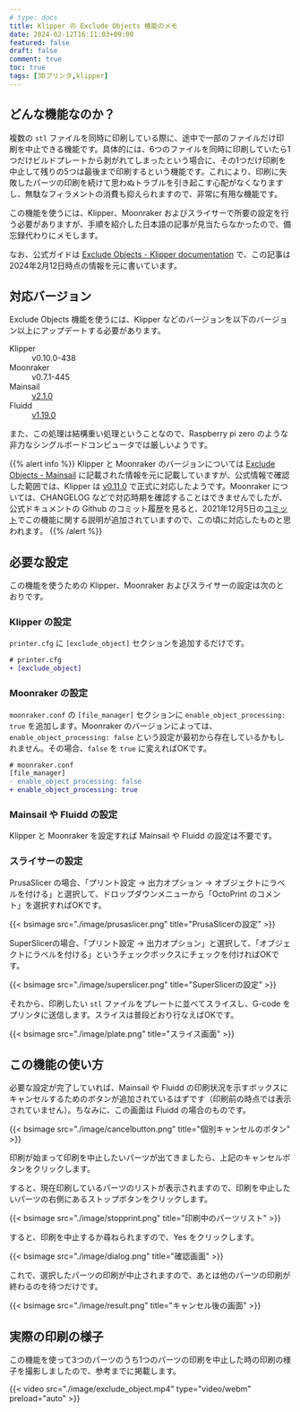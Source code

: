 ```yaml
---
# type: docs 
title: Klipper の Exclude Objects 機能のメモ
date: 2024-02-12T16:11:03+09:00
featured: false
draft: false
comment: true
toc: true
tags: [3Dプリンタ,klipper]
---
```


## どんな機能なのか？

複数の `stl` ファイルを同時に印刷している際に、途中で一部のファイルだけ印刷を中止できる機能です。具体的には、6つのファイルを同時に印刷していたら1つだけビルドプレートから剥がれてしまったという場合に、その1つだけ印刷を中止して残りの5つは最後まで印刷するという機能です。これにより、印刷に失敗したパーツの印刷を続けて思わぬトラブルを引き起こす心配がなくなりますし、無駄なフィラメントの消費も抑えられますので、非常に有用な機能です。

この機能を使うには、Klipper、Moonraker およびスライサーで所要の設定を行う必要がありますが、手順を紹介した日本語の記事が見当たらなかったので、備忘録代わりにメモします。

なお、公式ガイドは [Exclude Objects - Klipper documentation](https://www.klipper3d.org/Exclude_Object.html) で、この記事は2024年2月12日時点の情報を元に書いています。

## 対応バージョン

Exclude Objects 機能を使うには、Klipper などのバージョンを以下のバージョン以上にアップデートする必要があります。
<dl>
	<dt>Klipper</dt>
	<dd>v0.10.0-438</dd>
	<dt>Moonraker</dt>
	<dd>v0.7.1-445</dd>
    <dt>Mainsail</dt>
    <dd><a href="https://github.com/mainsail-crew/mainsail/releases/tag/v2.1.0">v2.1.0</a></dd>
    <dt>Fluidd</dt>
    <dd><a href="https://github.com/fluidd-core/fluidd/blob/develop/CHANGELOG.md#1190-2022-07-10">v1.19.0</a>
</dd>
</dl>

また、この処理は結構重い処理ということなので、Raspberry pi zero のような非力なシングルボードコンピュータでは厳しいようです。

{{% alert info %}}
Klipper と Moonraker のバージョンについては <a href="https://docs.mainsail.xyz/overview/features/exclude-objects">Exclude Objects - Mainsail</a> に記載された情報を元に記載していますが、公式情報で確認した範囲では、Klipper は <a href="https://www.klipper3d.org/Releases.html#klipper-0110">v0.11.0</a> で正式に対応したようです。Moonraker については、CHANGELOG などで対応時期を確認することはできませんでしたが、公式ドキュメントの Github のコミット履歴を見ると、2021年12月5日の<a href="https://github.com/Arksine/moonraker/commit/b3d2307d36a7e8c72b283309bd25617a9dd36759">コミット</a>でこの機能に関する説明が追加されていますので、この頃に対応したものと思われます。
{{% /alert %}}

## 必要な設定

この機能を使うための Klipper、Moonraker およびスライサーの設定は次のとおりです。

### Klipper の設定

`printer.cfg` に `[exclude_object]` セクションを追加するだけです。

```diff
# printer.cfg
+ [exclude_object]
```
### Moonraker の設定

`moonraker.conf` の `[file_manager]` セクションに `enable_object_processing: true` を追加します。Moonraker のバージョンによっては、`enable_object_processing: false` という設定が最初から存在しているかもしれません。その場合、`false` を `true` に変えればOKです。

```diff
# moonraker.conf
[file_manager]
- enable_object_processing: false
+ enable_object_processing: true
```

### Mainsail や Fluidd の設定

Klipper と Moonraker を設定すれば Mainsail や Fluidd の設定は不要です。

### スライサーの設定

PrusaSlicer の場合、「プリント設定 → 出力オプション → オブジェクトにラベルを付ける」と選択して、ドロップダウンメニューから「OctoPrint のコメント」を選択すればOKです。

{{< bsimage src="./image/prusaslicer.png" title="PrusaSlicerの設定" >}}

SuperSlicerの場合、「プリント設定 → 出力オプション」と選択して、「オブジェクトにラベルを付ける」というチェックボックスにチェックを付ければOKです。

{{< bsimage src="./image/superslicer.png" title="SuperSlicerの設定" >}}

それから、印刷したい `stl` ファイルをプレートに並べてスライスし、G-code をプリンタに送信します。スライスは普段どおり行なえばOKです。

{{< bsimage src="./image/plate.png" title="スライス画面" >}}

## この機能の使い方

必要な設定が完了していれば、Mainsail や Fluidd の印刷状況を示すボックスにキャンセルするためのボタンが追加されているはずです（印刷前の時点では表示されていません）。ちなみに、この画面は Fluidd の場合のものです。

{{< bsimage src="./image/cancelbutton.png" title="個別キャンセルのボタン" >}}

印刷が始まって印刷を中止したいパーツが出てきましたら、上記のキャンセルボタンをクリックします。

すると、現在印刷しているパーツのリストが表示されますので、印刷を中止したいパーツの右側にあるストップボタンをクリックします。

{{< bsimage src="./image/stopprint.png" title="印刷中のパーツリスト" >}}
  
すると、印刷を中止するか尋ねられますので、Yes をクリックします。

{{< bsimage src="./image/dialog.png" title="確認画面" >}}

これで、選択したパーツの印刷が中止されますので、あとは他のパーツの印刷が終わるのを待つだけです。

{{< bsimage src="./image/result.png" title="キャンセル後の画面" >}}

## 実際の印刷の様子

この機能を使って3つのパーツのうち1つのパーツの印刷を中止した時の印刷の様子を撮影しましたので、参考までに掲載します。

{{< video src="./image/exclude_object.mp4" type="video/webm" preload="auto" >}}